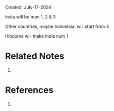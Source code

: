 Created: July-17-2024

India will be num 1, 2 & 3

Other countries, maybe Indonesia, will start from 4

Hindutva will make India num 1

# Related Notes

1. 
# References

1. 